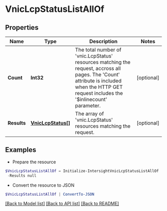 # VnicLcpStatusListAllOf
## Properties

Name | Type | Description | Notes
------------ | ------------- | ------------- | -------------
**Count** | **Int32** | The total number of &#39;vnic.LcpStatus&#39; resources matching the request, accross all pages. The &#39;Count&#39; attribute is included when the HTTP GET request includes the &#39;$inlinecount&#39; parameter. | [optional] 
**Results** | [**VnicLcpStatus[]**](VnicLcpStatus.md) | The array of &#39;vnic.LcpStatus&#39; resources matching the request. | [optional] 

## Examples

- Prepare the resource
```powershell
$VnicLcpStatusListAllOf = Initialize-IntersightVnicLcpStatusListAllOf  -Count null `
 -Results null
```

- Convert the resource to JSON
```powershell
$VnicLcpStatusListAllOf | ConvertTo-JSON
```

[[Back to Model list]](../README.md#documentation-for-models) [[Back to API list]](../README.md#documentation-for-api-endpoints) [[Back to README]](../README.md)

